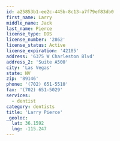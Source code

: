 ```yaml
---
id: a25853b1-ee2c-445b-8c13-a7f79ef83db0
first_name: Larry
middle_name: Jack
last_name: Pierce
license_type: DDS
license_number: '2862'
license_status: Active
license_expiration: '42185'
address: '6375 W Charleston Blvd'
address_2: 'Suite A500'
city: 'Las Vegas'
state: NV
zip: '89146'
phone: '(702) 651-5510'
fax: '(702) 651-5029'
services:
  - dentist
category: dentists
title: 'Larry Pierce'
_geoloc:
  lat: 36.1592
  lng: -115.247
---
```

